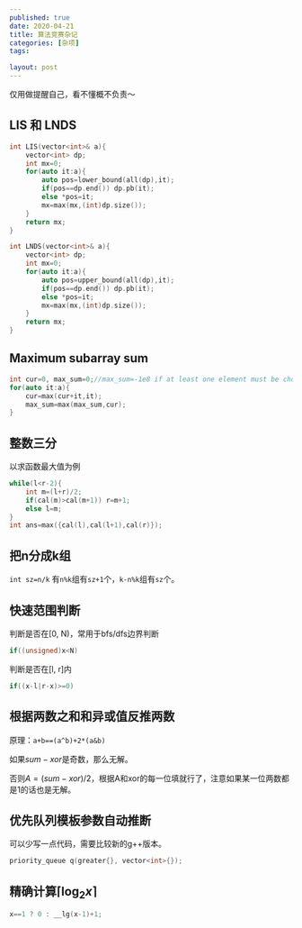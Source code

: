 ```yaml
---
published: true
date: 2020-04-21
title: 算法竞赛杂记
categories: [杂项]
tags:

layout: post
---
```

仅用做提醒自己，看不懂概不负责～
<!--more-->

## LIS 和 LNDS

```cpp
int LIS(vector<int>& a){
    vector<int> dp;
    int mx=0;
    for(auto it:a){
        auto pos=lower_bound(all(dp),it);
        if(pos==dp.end()) dp.pb(it);
        else *pos=it;
        mx=max(mx,(int)dp.size());
    }
    return mx;
}

int LNDS(vector<int>& a){
    vector<int> dp;
    int mx=0;
    for(auto it:a){
        auto pos=upper_bound(all(dp),it);
        if(pos==dp.end()) dp.pb(it);
        else *pos=it;
        mx=max(mx,(int)dp.size());
    }
    return mx;
}
```

## Maximum subarray sum

```cpp
int cur=0, max_sum=0;//max_sum=-1e8 if at least one element must be chosen
for(auto it:a){
    cur=max(cur+it,it);
    max_sum=max(max_sum,cur);
}
```
## 整数三分

以求函数最大值为例

```cpp
while(l<r-2){
    int m=(l+r)/2;
    if(cal(m)>cal(m+1)) r=m+1;
    else l=m;
}
int ans=max({cal(l),cal(l+1),cal(r)});
```

## 把n分成k组

`int sz=n/k`
有`n%k`组有`sz+1`个，`k-n%k`组有`sz`个。

## 快速范围判断

判断是否在[0, N)，常用于bfs/dfs边界判断

```cpp
if((unsigned)x<N)
```

判断是否在[l, r]内
```cpp
if((x-l|r-x)>=0)
```

## 根据两数之和和异或值反推两数

原理：`a+b==(a^b)+2*(a&b)`

如果$sum-xor$是奇数，那么无解。

否则$A=(sum-xor)/2$，根据A和xor的每一位填就行了，注意如果某一位两数都是1的话也是无解。

## 优先队列模板参数自动推断

可以少写一点代码，需要比较新的g++版本。
```cpp
priority_queue q(greater{}, vector<int>{});
```

## 精确计算$\lceil\log_2 x\rceil$

```cpp
x==1 ? 0 : __lg(x-1)+1;
```
